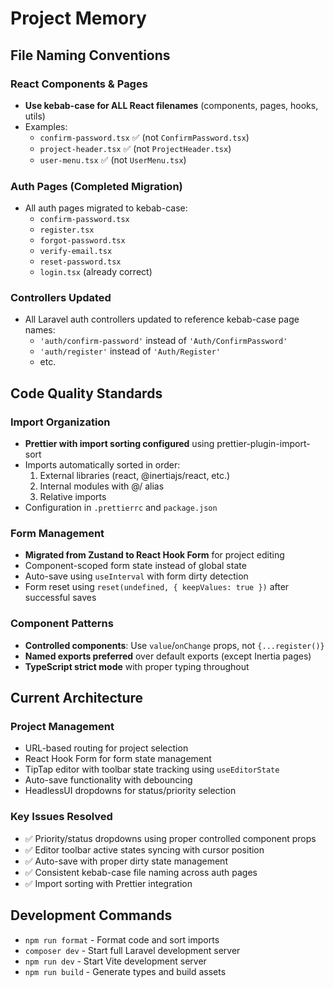 # Project Memory

## File Naming Conventions

### React Components & Pages
- **Use kebab-case for ALL React filenames** (components, pages, hooks, utils)
- Examples:
  - `confirm-password.tsx` ✅ (not `ConfirmPassword.tsx`)
  - `project-header.tsx` ✅ (not `ProjectHeader.tsx`) 
  - `user-menu.tsx` ✅ (not `UserMenu.tsx`)

### Auth Pages (Completed Migration)
- All auth pages migrated to kebab-case:
  - `confirm-password.tsx`
  - `register.tsx` 
  - `forgot-password.tsx`
  - `verify-email.tsx`
  - `reset-password.tsx`
  - `login.tsx` (already correct)

### Controllers Updated
- All Laravel auth controllers updated to reference kebab-case page names:
  - `'auth/confirm-password'` instead of `'Auth/ConfirmPassword'`
  - `'auth/register'` instead of `'Auth/Register'`
  - etc.

## Code Quality Standards

### Import Organization
- **Prettier with import sorting configured** using prettier-plugin-import-sort
- Imports automatically sorted in order:
  1. External libraries (react, @inertiajs/react, etc.)
  2. Internal modules with @/ alias
  3. Relative imports
- Configuration in `.prettierrc` and `package.json`

### Form Management  
- **Migrated from Zustand to React Hook Form** for project editing
- Component-scoped form state instead of global state
- Auto-save using `useInterval` with form dirty detection
- Form reset using `reset(undefined, { keepValues: true })` after successful saves

### Component Patterns
- **Controlled components**: Use `value`/`onChange` props, not `{...register()}`
- **Named exports preferred** over default exports (except Inertia pages)
- **TypeScript strict mode** with proper typing throughout

## Current Architecture

### Project Management
- URL-based routing for project selection
- React Hook Form for form state management  
- TipTap editor with toolbar state tracking using `useEditorState`
- Auto-save functionality with debouncing
- HeadlessUI dropdowns for status/priority selection

### Key Issues Resolved
- ✅ Priority/status dropdowns using proper controlled component props
- ✅ Editor toolbar active states syncing with cursor position
- ✅ Auto-save with proper dirty state management
- ✅ Consistent kebab-case file naming across auth pages
- ✅ Import sorting with Prettier integration

## Development Commands
- `npm run format` - Format code and sort imports
- `composer dev` - Start full Laravel development server
- `npm run dev` - Start Vite development server
- `npm run build` - Generate types and build assets